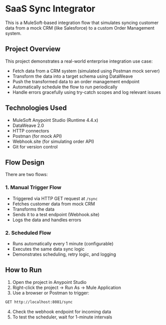 # SaaS Sync Integrator

This is a MuleSoft-based integration flow that simulates syncing customer data from a mock CRM (like Salesforce) to a custom Order Management system.

## Project Overview

This project demonstrates a real-world enterprise integration use case:

- Fetch data from a CRM system (simulated using Postman mock server)
- Transform the data into a target schema using DataWeave
- Push the transformed data to an order management endpoint
- Automatically schedule the flow to run periodically
- Handle errors gracefully using try-catch scopes and log relevant issues

## Technologies Used

- MuleSoft Anypoint Studio (Runtime 4.4.x)
- DataWeave 2.0
- HTTP connectors
- Postman (for mock API)
- Webhook.site (for simulating order API)
- Git for version control

## Flow Design

There are two flows:

### 1. Manual Trigger Flow

- Triggered via HTTP GET request at `/sync`
- Fetches customer data from mock CRM
- Transforms the data
- Sends it to a test endpoint (Webhook.site)
- Logs the data and handles errors

### 2. Scheduled Flow

- Runs automatically every 1 minute (configurable)
- Executes the same data sync logic
- Demonstrates scheduling, retry logic, and logging

## How to Run

1. Open the project in Anypoint Studio
2. Right-click the project → Run As → Mule Application
3. Use a browser or Postman to trigger:

```bash
GET http://localhost:8081/sync
```

4. Check the webhook endpoint for incoming data
5. To test the scheduler, wait for 1-minute intervals


